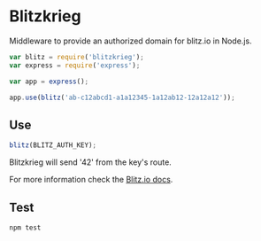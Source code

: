 # Blitzkrieg

Middleware to provide an authorized domain for blitz.io in Node.js.

```js
var blitz = require('blitzkrieg');
var express = require('express');

var app = express();

app.use(blitz('ab-c12abcd1-a1a12345-1a12ab12-12a12a12'));
```

## Use

```js
blitz(BLITZ_AUTH_KEY);
```

Blitzkrieg will send '42' from the key's route.

For more information check the [Blitz.io docs](https://www.blitz.io/docs/rushing/authorization).

## Test

```js
npm test
```
